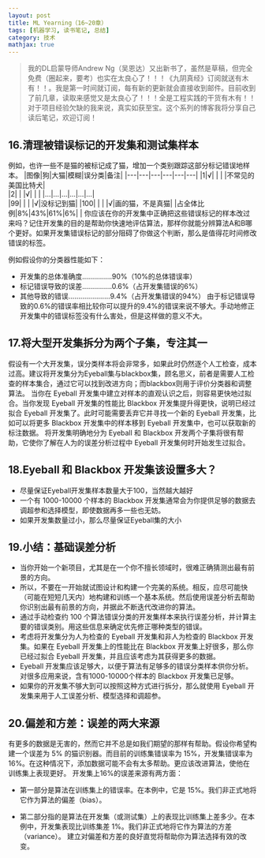 ```yaml
---
layout: post
title: ML Yearning（16~20章）
tags: [机器学习, 读书笔记, 总结]
category: 技术
mathjax: true
---
```

>我的DL启蒙导师Andrew Ng（吴恩达）又出新书了，虽然是草稿，但完全免费（圈起来，要考）也实在太良心了！！！《九阴真经》订阅就送有木有！！。我是第一时间就订阅，每有新的更新就会直接收到邮件。目前收到了前几章，读取来感觉又是太良心了！！！全是工程实践的干货有木有！！对于项目经验欠缺的我来说，真实如获至宝。这个系列的博客我将分享自己读后笔记，欢迎订阅！

## 16.清理被错误标记的开发集和测试集样本
例如，也许一些不是猫的被标记成了猫，增加一个类别跟踪这部分标记错误地样本。
|图像|狗|大猫|模糊|误分类|备注|
|---|---|---|---|---|---|
|1|√|&nbsp;|&nbsp;|&nbsp;|不常见的美国比特犬|	
|2|&nbsp;|&nbsp;|√|&nbsp;|&nbsp;|
|...|...|...|...|...|...|	
|99|&nbsp;|&nbsp;|&nbsp;|√|没标记到猫|
|100|&nbsp;|&nbsp;|&nbsp;|√|画的猫，不是真猫|
|占全体比例|8%|43%|61%|6%|&nbsp;|
你应该在你的开发集中正确把这些错误标记的样本改过来吗？记住开发集的目的是帮助你快速地评估算法，那样你就能分辨算法A和B哪个更好。如果开发集错误标记的部分阻碍了你做这个判断，那么是值得花时间修改错误的标签。

例如假设你的分类器性能如下：

* 开发集的总体准确度……………90%（10%的总体错误率）
* 标记错误导致的误差……………0.6%（占开发集错误的6%）
* 其他导致的错误…………………9.4%（占开发集错误的94%）
由于标记错误导致的0.6%的错误率相比较你可以提升的9.4%的错误来说不够大。手动地修正开发集中的错误标签没有什么害处，但是这样做的意义不大。

## 17.将大型开发集拆分为两个子集，专注其一

假设有一个大开发集，误分类样本将会非常多，如果此时仍然逐个人工检查，成本过高。建议将开发集分为Eyeball集与blackbox集，顾名思义，前者是需要人工检查的样本集合，通过它可以找到改进方向；而blackbox则用于评价分类器和调整算法。
当你在 Eyeball 开发集中建立对样本的直观认识之后，则容易更快地过拟合。当你发现 Eyeball 开发集的性能比 Blackbox 开发集提升得更快，说明已经过拟合 Eyeball 开发集了。此时可能需要丢弃它并寻找一个新的 Eyeball 开发集，比如可以将更多 Blackbox 开发集中的样本移到 Eyeball 开发集中，也可以获取新的标注数据。
将开发集明确地分为 Eyeball 和 Blackbox 开发两个子集将很有帮助，它使你了解在人为的误差分析过程中 Eyeball 开发集何时开始发生过拟合。

## 18.Eyeball 和 Blackbox 开发集该设置多大？

* 尽量保证Eyeball开发集样本数量大于100，当然越大越好
* 一个有 1000-10000 个样本的 Blackbox 开发集通常会为你提供足够的数据去调超参和选择模型，即使数据再多一些也无妨。
* 如果开发集数量过小，那么尽量保证Eyeball集的大小

## 19.小结：基础误差分析

* 当你开始一个新项目，尤其是在一个你不擅长领域时，很难正确猜测出最有前景的方向。
* 所以，不要在一开始就试图设计和构建一个完美的系统。相反，应尽可能快（可能在短短几天内）地构建和训练一个基本系统。然后使用误差分析去帮助你识别出最有前景的方向，并据此不断迭代改进你的算法。
* 通过手动检查约 100 个算法错误分类的开发集样本来执行误差分析，并计算主要的错误类别。用这些信息来确定优先修正哪种类型的错误。
* 考虑将开发集分为人为检查的 Eyeball 开发集和非人为检查的 Blackbox 开发集。如果在 Eyeball 开发集上的性能比在 Blackbox 开发集上好很多，那么你已经过拟合 Eyeball 开发集，并且应该考虑为其获得更多的数据。
* Eyeball 开发集应该足够大，以便于算法有足够多的错误分类样本供你分析。对很多应用来说，含有1000-10000个样本的 Blackbox 开发集已足够。
* 如果你的开发集不够大到可以按照这种方式进行拆分，那么就使用 Eyeball 开发集来用于人工误差分析、模型选择和调超参。

## 20.偏差和方差：误差的两大来源

有更多的数据是无害的，然而它并不总是如我们期望的那样有帮助。假设你希望构建一个误差为 5% 的猫识别器。而目前的训练集错误率为 15%，开发集错误率为 16%。在这种情况下，添加数据可能不会有太多帮助。更应该改进算法，使他在训练集上表现更好。
开发集上16%的误差来源有两方面：

* 第一部分是算法在训练集上的错误率。在本例中，它是 15%。我们非正式地将它作为算法的偏差（bias）。

* 第二部分指的是算法在开发集（或测试集）上的表现比训练集上差多少。在本例中，开发集表现比训练集差 1%。我们非正式地将它作为算法的方差（variance）。
建立对偏差和方差的良好直觉将帮助你为算法选择有效的改变。


